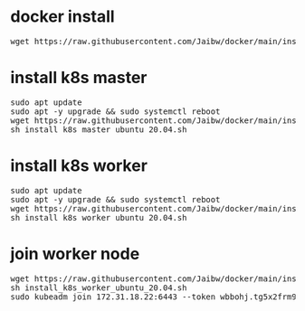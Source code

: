# docker install
<pre>
wget https://raw.githubusercontent.com/Jaibw/docker/main/install_ubuntu_20.04.sh && sh install_ubuntu_20.04.sh
</pre>

# install k8s master 
<pre>
sudo apt update
sudo apt -y upgrade && sudo systemctl reboot
wget https://raw.githubusercontent.com/Jaibw/docker/main/install_k8s_master_ubuntu_20.04.sh  
sh install_k8s_master_ubuntu_20.04.sh
</pre>

# install k8s worker 
<pre>
sudo apt update
sudo apt -y upgrade && sudo systemctl reboot
wget https://raw.githubusercontent.com/Jaibw/docker/main/install_k8s_worker_ubuntu_20.04.sh
sh install_k8s_worker_ubuntu_20.04.sh
</pre>

# join worker node 
<pre>
wget https://raw.githubusercontent.com/Jaibw/docker/main/install_k8s_worker_ubuntu_20.04.sh
sh install_k8s_worker_ubuntu_20.04.sh
sudo kubeadm join 172.31.18.22:6443 --token wbbohj.tg5x2frm9s0kixbm --discovery-token-ca-cert-hash sha256:31d0cac4eed632a446723358e365ccacd93a14e41ca4c6ee5d33b11c9cec2bd2
</pre>

